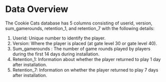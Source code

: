 # Data Overview

The Cookie Cats database has 5 columns consisting of userid, version, sum_gamerounds, retention_1, and retention_7 with the following details:
1. Userid: Unique number to identify the player.
2. Version: Where the player is placed (at gate level 30 or gate level 40).
3. Sum_gamerounds : The number of game rounds played by players during the first 14 days during installation.
4. Retention_1: Information about whether the player returned to play 1 day after installation.
5. Retention_7: Information on whether the player returned to play 7 days after installation.
